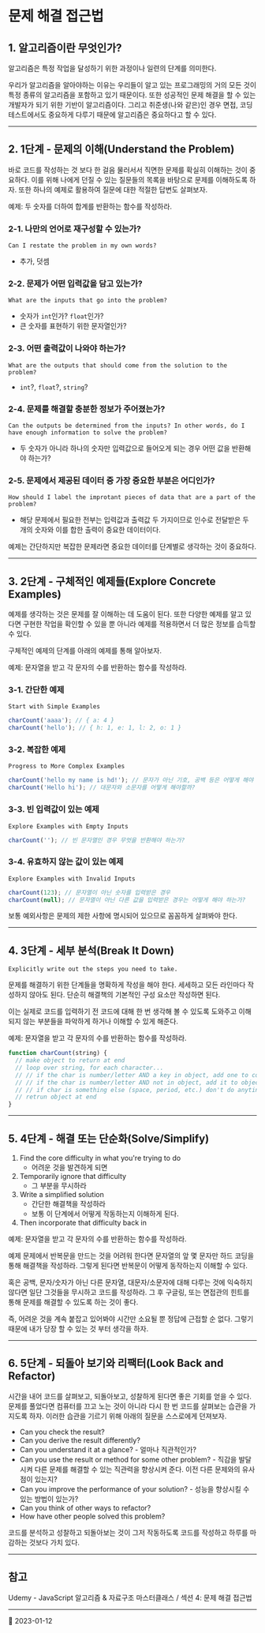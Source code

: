 # 문제 해결 접근법

## 1. 알고리즘이란 무엇인가?

알고리즘은 특정 작업을 달성하기 위한 과정이나 일련의 단계를 의미한다.

우리가 알고리즘을 알아야하는 이유는 우리들이 알고 있는 프로그래밍의 거의 모든 것이 특정 종류의 알고리즘을 포함하고 있기 때문이다. 또한 성공적인 문제 해결을 할 수 있는 개발자가 되기 위한 기반이 알고리즘이다. 그리고 취준생(나와 같은)인 경우 면접, 코딩 테스트에서도 중요하게 다루기 때문에 알고리즘은 중요하다고 할 수 있다.

---

## 2. 1단계 - 문제의 이해(Understand the Problem)

바로 코드를 작성하는 것 보다 한 걸음 물러서서 직면한 문제를 확실히 이해하는 것이 중요하다. 이를 위해 나에게 던질 수 있는 질문들의 목록을 바탕으로 문제를 이해하도록 하자. 또한 하나의 예제로 활용하여 질문에 대한 적절한 답변도 살펴보자.

예제: 두 숫자를 더하여 합계를 반환하는 함수를 작성하라.

### 2-1. 나만의 언어로 재구성할 수 있는가?

`Can I restate the problem in my own words?`

- 추가, 덧셈

### 2-2. 문제가 어떤 입력값을 담고 있는가?

`What are the inputs that go into the problem?`

- 숫자가 `int`인가? `float`인가?
- 큰 숫자를 표현하기 위한 문자열인가?

### 2-3. 어떤 출력값이 나와야 하는가?

`What are the outputs that should come from the solution to the problem?`

- `int`?, `float`?, `string`?

### 2-4. 문제를 해결할 충분한 정보가 주어졌는가?

`Can the outputs be determined from the inputs? In other words, do I have enough information to solve the problem?`

- 두 숫자가 아니라 하나의 숫자만 입력값으로 들어오게 되는 경우 어떤 값을 반환해야 하는가?

### 2-5. 문제에서 제공된 데이터 중 가장 중요한 부분은 어디인가?

`How should I label the improtant pieces of data that are a part of the problem?`

- 해당 문제에서 필요한 전부는 입력값과 출력값 두 가지이므로 인수로 전달받은 두 개의 숫자와 이를 합한 출력이 중요한 데이터이다.

예제는 간단하지만 복잡한 문제라면 중요한 데이터를 단계별로 생각하는 것이 중요하다.

---

## 3. 2단계 - 구체적인 예제들(Explore Concrete Examples)

예제를 생각하는 것은 문제를 잘 이해하는 데 도움이 된다. 또한 다양한 예제를 알고 있다면 구현한 작업을 확인할 수 있을 뿐 아니라 예제를 적용하면서 더 많은 정보를 습득할 수 있다.

구체적인 예제의 단계를 아래의 예제를 통해 알아보자.

예제: 문자열을 받고 각 문자의 수를 반환하는 함수를 작성하라.

### 3-1. 간단한 예제

`Start with Simple Examples`

```javascript
charCount('aaaa'); // { a: 4 }
charCount('hello'); // { h: 1, e: 1, l: 2, o: 1 }
```

### 3-2. 복잡한 예제

`Progress to More Complex Examples`

```javascript
charCount('hello my name is hd!'); // 문자가 아닌 기호, 공백 등은 어떻게 해야 할까? 또는 숫자가 있다면 포함해야 할까?
charCount('Hello hi'); // 대문자와 소문자를 어떻게 해야할까?
```

### 3-3. 빈 입력값이 있는 예제

`Explore Examples with Empty Inputs`

```javascript
charCount(''); // 빈 문자열인 경우 무엇을 반환해야 하는가?
```

### 3-4. 유효하지 않는 값이 있는 예제

`Explore Examples with Invalid Inputs`

```javascript
charCount(123); // 문자열이 아닌 숫자를 입력받은 경우
charCount(null); // 문자열이 아닌 다른 값을 입력받은 경우는 어떻게 해야 하는가?
```

보통 예외사항은 문제의 제한 사항에 명시되어 있으므로 꼼꼼하게 살펴봐야 한다.

---

## 4. 3단계 - 세부 분석(Break It Down)

`Explicitly write out the steps you need to take.`

문제를 해결하기 위한 단계들을 명확하게 작성을 해야 한다. 세세하고 모든 라인마다 작성하지 않아도 된다. 단순히 해결책의 기본적인 구성 요소만 작성하면 된다.

이는 실제로 코드를 입력하기 전 코드에 대해 한 번 생각해 볼 수 있도록 도와주고 이해되지 않는 부분들을 파악하게 하거나 이해할 수 있게 해준다.

예제: 문자열을 받고 각 문자의 수를 반환하는 함수를 작성하라.

```javascript
function charCount(string) {
  // make object to return at end
  // loop over string, for each character...
  // // if the char is number/letter AND a key in object, add one to count
  // // if the char is number/letter AND not in object, add it to object and set value to 1
  // // if char is something else (space, period, etc.) don't do anyting
  // retrun object at end
}
```

---

## 5. 4단계 - 해결 또는 단순화(Solve/Simplify)

1. Find the core difficulty in what you're trying to do
   - 어려운 것을 발견하게 되면
2. Temporarily ignore that difficulty
   - 그 부분을 무시하라
3. Write a simplified solution
   - 간단한 해결책을 작성하라
   - 보통 이 단계에서 어떻게 작동하는지 이해하게 된다.
4. Then incorporate that difficulty back in

예제: 문자열을 받고 각 문자의 수를 반환하는 함수를 작성하라.

예제 문제에서 반복문을 만드는 것을 어려워 한다면 문자열의 앞 몇 문자만 하드 코딩을 통해 해결책을 작성하라. 그렇게 된다면 반복문이 어떻게 동작하는지 이해할 수 있다.

혹은 공백, 문자/숫자가 아닌 다른 문자열, 대문자/소문자에 대해 다루는 것에 익숙하지 않다면 일단 그것들을 무시하고 코드를 작성하라. 그 후 구글링, 또는 면접관의 힌트를 통해 문제를 해결할 수 있도록 하는 것이 좋다.

즉, 어려운 것을 계속 붙잡고 있어봐야 시간만 소요될 뿐 정답에 근접할 순 없다. 그렇기 때문에 내가 당장 할 수 있는 것 부터 생각을 하자.

---

## 6. 5단계 - 되돌아 보기와 리팩터(Look Back and Refactor)

시간을 내어 코드를 살펴보고, 되돌아보고, 성찰하게 된다면 좋은 기회를 얻을 수 있다. 문제를 풀었다면 컴퓨터를 끄고 노는 것이 아니라 다시 한 번 코드를 살펴보는 습관을 가지도록 하자. 이러한 습관을 기르기 위해 아래의 질문을 스스로에게 던져보자.

- Can you check the result?
- Can you derive the result differently?
- Can you understand it at a glance? - 얼마나 직관적인가?
- Can you use the result or method for some other problem? - 직감을 발달시켜 다른 문제를 해결할 수 있는 직관력을 향상시켜 준다. 이전 다른 문제와의 유사점이 있는지?
- Can you improve the performance of your solution? - 성능을 향상시킬 수 있는 방법이 있는가?
- Can you think of other ways to refactor?
- How have other people solved this problem?

코드를 분석하고 성찰하고 되돌아보는 것이 그저 작동하도록 코드를 작성하고 하루를 마감하는 것보다 가치 있다.

---

## 참고

Udemy - JavaScript 알고리즘 & 자료구조 마스터클래스 / 섹션 4: 문제 해결 접근법

---

📅 2023-01-12
